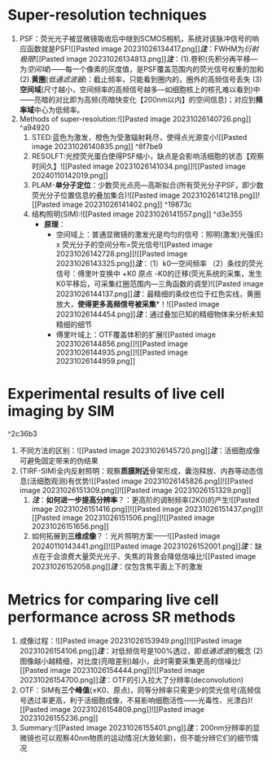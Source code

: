 # Super-resolution techniques
1. PSF：荧光光子被显微镜吸收后中继到SCMOS相机，系统对该脉冲信号的响应函数就是PSF![[Pasted image 20231026134417.png]]***注***：FWHM为*衍射极限*![[Pasted image 20231026134813.png]]***注***：(1).卷积(先积分再平移—为*空间域*)——每一个像素的灰度值，是PSF覆盖范围内的荧光信号权重的加和 (2).**黄圈**(*低通滤波器*)：截止频率，只能看到圈内的，圈外的高频信号丢失 (3)**空间域**(尺寸越小，空间频率的高频信号越多—如细胞核上的核孔难以看到)中——亮暗的对比即为高频(亮暗快变化【200nm以内】的空间信息)；对应到**频率域**中心为低频率。
2. Methods of super-resolution:![[Pasted image 20231026140726.png]] ^a94920
	1. STED:蓝色为激发，橙色为受激辐射耗尽，使得点光源变小![[Pasted image 20231026140835.png]] ^8f7be9
	2. RESOLFT:光控荧光蛋白使得PSF缩小，缺点是会影响活细胞的状态【观察时间久】![[Pasted image 20231026141034.png]]![[Pasted image 20240110142019.png]]
	3. PLAM-**单分子定位**：少数荧光点亮—高斯拟合(所有荧光分子PSF，即少数荧光分子位置信息的叠加集合)![[Pasted image 20231026141218.png]]![[Pasted image 20231026141402.png]] ^19873c
	4. 结构照明(SIM):![[Pasted image 20231026141557.png]] ^d3e355
		* **原理**：
			* 空间域上：普通显微镜的激发光是均匀的信号：照明(激发)光强(E) x 荧光分子的空间分布=荧光信号![[Pasted image 20231026142728.png]]![[Pasted image 20231026143325.png]]***注***：（1）k0—空间频率 （2）条纹的荧光信号：傅里叶变换中 +K0 原点 -K0的迁移(荧光系统的采集，发生K0平移后，可采集红圈范围内—三角函数的调至)![[Pasted image 20231026144137.png]]***注***：最精细的条纹也位于红色实线，黄圈放大，**使得更多高频信号被采集***！![[Pasted image 20231026144454.png]]***注***：通过叠加已知的精细物体来分析未知精细的细节
			* 傅里叶域上：OTF覆盖体积的扩展![[Pasted image 20231026144856.png]]![[Pasted image 20231026144935.png]]![[Pasted image 20231026144959.png]]
# Experimental results of live cell imaging by SIM

^2c36b3
1. 不同方法的区别：![[Pasted image 20231026145720.png]]***注***：活细胞成像可避免固定带来的伪结果
2. (TIRF-SIM)全内反射照明：观察**质膜附近**骨架形成，囊泡释放、内吞等动态信息(活细胞观测)有优势![[Pasted image 20231026145826.png]]![[Pasted image 20231026151309.png]]![[Pasted image 20231026151329.png]]
	1. ***注***：**如何进一步提高分辨率**？：更高阶的调制频率(2K0)的产生![[Pasted image 20231026151416.png]]![[Pasted image 20231026151437.png]]![[Pasted image 20231026151506.png]]![[Pasted image 20231026151656.png]]
	2. 如何拓展到**三维成像**？：光片照明方案——![[Pasted image 20240110143441.png]]![[Pasted image 20231026152001.png]]***注***：缺点在于会浪费大量荧光光子、失焦的背景会降低信噪比![[Pasted image 20231026152058.png]]***注***：仅包含焦平面上下的激发
# Metrics for comparing live cell performance across SR methods
1. 成像过程：![[Pasted image 20231026153949.png]]![[Pasted image 20231026154106.png]]***注***：对低频信号是100%透过，即*低通滤波*的概念 (2)图像越小越精细，对比度(亮暗差别)越小，此时需要采集更高的信噪比![[Pasted image 20231026154444.png]]![[Pasted image 20231026154700.png]]***注***：OTF的引入拉大了分辨率(deconvolution)
2. OTF：SIM有**三个峰值**(±K0、原点)，同等分辨率只需更少的荧光信号(高频信号透过率更高，利于活细胞成像，不易影响细胞活性——光毒性、光漂白)![[Pasted image 20231026154809.png]]![[Pasted image 20231026155236.png]]
3. Summary:![[Pasted image 20231026155401.png]]***注***：200nm分辨率的显微镜也可以观察40nm物质的运动情况(大致轮廓)，但不能分辨它们的细节情况